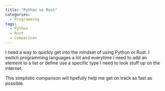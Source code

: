 ```yaml
---
title: "Python vs Rust"
categories:
  - Programming
tags:
  - Python
  - Rust
  - Comparison
---
```


I need a way to quickly get into the mindset of using Python or Rust. I switch programming languages a lot and everytime I need to add an element to a list or define use a specific type I need to look stuff up on the internet.

This simplistic comparison will hpefully help me get on track as fast as possible.


